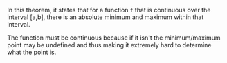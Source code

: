 In this theorem, it states that for a function `f` that is continuous over the interval [a,b], there is an absolute minimum and maximum within that interval.

The function must be continuous because if it isn't the minimum/maximum point may be undefined and thus making it extremely hard to determine what the point is.